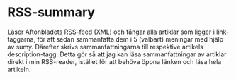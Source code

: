# RSS-summary
Läser Aftonbladets RSS-feed (XML) och fångar alla artiklar som ligger i link-taggarna, för att sedan sammanfatta dem i 5 (valbart) meningar med hjälp av sumy. Därefter skrivs sammanfattningarna till respektive artikels description-tagg. Detta gör så att jag kan läsa sammanfattningar av artiklar direkt i min RSS-reader, istället för att behöva öppna länken och läsa hela artikeln.
